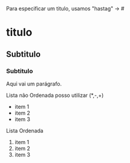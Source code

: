 Para especificar um titulo, usamos "hastag" -> # 

# titulo 
## Subtitulo
### Subtitulo

Aqui vai um parágrafo.


Lista não Ordenada posso utilizar (*,-,+)

* item 1
* item 2
* item 3

Lista Ordenada
1. item 1
2. item 2
3. item 3

